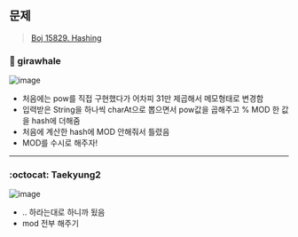 ## 문제
> [Boj 15829. Hashing](https://www.acmicpc.net/problem/15829)


### :whale: girawhale

![image](https://user-images.githubusercontent.com/48428699/91641423-39c18d00-ea5f-11ea-906c-4a9729049070.png)

- 처음에는 pow를 직접 구현했다가 어차피 31만 제곱해서 메모형태로 변경함
- 입력받은 String을 하나씩 charAt으로 뽑으면서 pow값을 곱해주고 % MOD 한 값을 hash에 더해줌
- 처음에 계산한 hash에 MOD 안해줘서 틀렸음 
- MOD를 수시로 해주자!

---
### :octocat: Taekyung2
![image](https://user-images.githubusercontent.com/37056992/91849050-68757880-ec96-11ea-9261-4cc94bf9a5b7.png)

- .. 하라는대로 하니까 됬음 
- mod 전부 해주기 